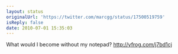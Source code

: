 ```yaml
---
layout: status
originalUrl: 'https://twitter.com/marcgg/status/17500519759'
isReply: false
date: 2010-07-01 15:35:03
---
```


What would I become without my notepad? http://yfrog.com/j7bd1cj
